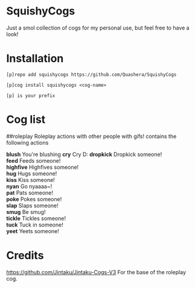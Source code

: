 # SquishyCogs
Just a smol collection of cogs for my personal use, but feel free to have a look!

# Installation
`[p]repo add squishycogs https://github.com/Quashera/SquishyCogs`

`[p]cog install squishycogs <cog-name>`

`[p] is your prefix`

# Cog list
##roleplay
Roleplay actions with other people with gifs!
contains the following actions

**blush** You're blushing
**cry** Cry D:
**dropkick** Dropkick someone!   
**feed** Feeds someone!    
**highfive** Highfives someone!  
**hug** Hugs someone!  
**kiss** Kiss someone!  
**nyan** Go nyaaaa~!  
**pat** Pats someone!   
**poke** Pokes someone!   
**slap** Slaps someone!  
**smug** Be smug!  
**tickle** Tickles someone!  
**tuck** Tuck in someone!  
**yeet** Yeets someone!  

# Credits
https://github.com/Jintaku/Jintaku-Cogs-V3 For the base of the roleplay cog.

